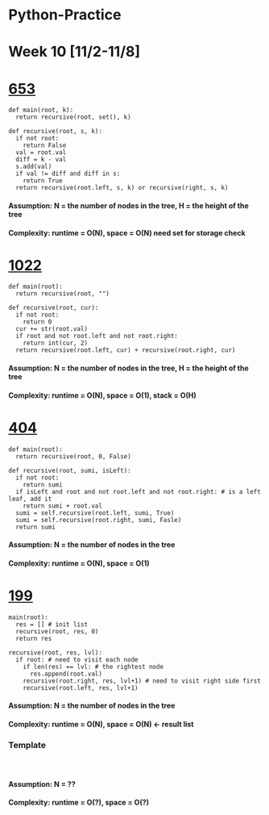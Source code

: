 # Python-Practice

# Week 10 [11/2-11/8]
# [653](https://leetcode.com/problems/two-sum-iv-input-is-a-bst/submissions/)
```
def main(root, k):
  return recursive(root, set(), k)
  
def recursive(root, s, k):
  if not root:
    return False
  val = root.val
  diff = k - val
  s.add(val)
  if val != diff and diff in s:
    return True
  return recursive(root.left, s, k) or recursive(right, s, k)
```
#### Assumption: N = the number of nodes in the tree, H = the height of the tree
#### Complexity: runtime = O(N), space = O(N) need set for storage check

# [1022](https://leetcode.com/problems/sum-of-root-to-leaf-binary-numbers/)
```
def main(root):
  return recursive(root, "")
  
def recursive(root, cur):
  if not root:
    return 0
  cur += str(root.val)
  if root and not root.left and not root.right:
    return int(cur, 2)
  return recursive(root.left, cur) + recursive(root.right, cur)
```
#### Assumption: N = the number of nodes in the tree, H = the height of the tree
#### Complexity: runtime = O(N), space = O(1), stack = O(H)

# [404](https://leetcode.com/problems/sum-of-left-leaves/)
```
def main(root):
  return recursive(root, 0, False)
  
def recursive(root, sumi, isLeft):
  if not root:
    return sumi
  if isLeft and root and not root.left and not root.right: # is a left leaf, add it
    return sumi + root.val
  sumi = self.recursive(root.left, sumi, True)
  sumi = self.recursive(root.right, sumi, Fasle)
  return sumi
```
#### Assumption: N = the number of nodes in the tree
#### Complexity: runtime = O(N), space = O(1)

# [199](https://leetcode.com/problems/binary-tree-right-side-view/)
```
main(root):
  res = [] # init list
  recursive(root, res, 0)
  return res

recursive(root, res, lvl):
  if root: # need to visit each node
    if len(res) == lvl: # the rightest node
      res.append(root.val)
    recursive(root.right, res, lvl+1) # need to visit right side first
    recursive(root.left, res, lvl+1)
```
#### Assumption: N = the number of nodes in the tree
#### Complexity: runtime = O(N), space = O(N) <- result list

### Template
# []()
```
```
#### Assumption: N = ??
#### Complexity: runtime = O(?), space = O(?)
